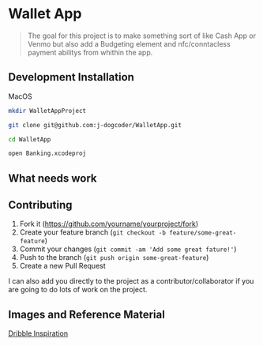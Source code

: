 # Wallet App

> The goal for this project is to make something sort of like Cash App or Venmo
> but also add a Budgeting element and nfc/conntacless payment abilitys from
> whithin the app.

## Development Installation

MacOS

```sh
mkdir WalletAppProject
```

```sh
git clone git@github.com:j-dogcoder/WalletApp.git
```

```sh
cd WalletApp
```

```sh
open Banking.xcodeproj
```

## What needs work

## Contributing

1. Fork it (<https://github.com/yourname/yourproject/fork>)
2. Create your feature branch (`git checkout -b feature/some-great-feature`)
3. Commit your changes (`git commit -am 'Add some great fature!'`)
4. Push to the branch (`git push origin some-great-feature`)
5. Create a new Pull Request

I can also add you directly to the project as a contributor/collaborator if you
are going to do lots of work on the project.

## Images and Reference Material

[Dribble Inspiration](https://dribbble.com/shots/13633745-Banking-app-NFC-payment)
